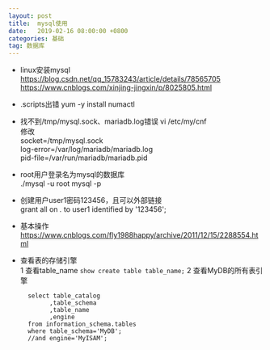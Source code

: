 ```yaml
---
layout: post
title:  mysql使用
date:   2019-02-16 08:00:00 +0800
categories: 基础
tag: 数据库
---
```


* linux安装mysql   
https://blog.csdn.net/qq_15783243/article/details/78565705   
https://www.cnblogs.com/xinjing-jingxin/p/8025805.html   

* .scripts出错
yum -y install numactl

* 找不到/tmp/mysql.sock、mariadb.log错误
vi /etc/my/cnf   
修改   
socket=/tmp/mysql.sock   
log-error=/var/log/mariadb/mariadb.log   
pid-file=/var/run/mariadb/mariadb.pid   


* root用户登录名为mysql的数据库  
./mysql -u root mysql -p   

* 创建用户user1密码123456，且可以外部链接   
grant all on *.* to user1 identified by '123456';    


* 基本操作  
https://www.cnblogs.com/fly1988happy/archive/2011/12/15/2288554.html

* 查看表的存储引擎   
1 查看table_name `show create table table_name;`
2 查看MyDB的所有表引擎 

        select table_catalog
              ,table_schema
              ,table_name
              ,engine
        from information_schema.tables
        where table_schema='MyDB';
        //and engine='MyISAM';